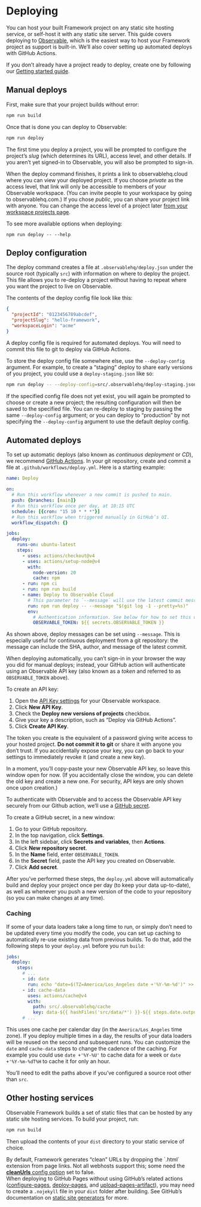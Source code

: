 # Deploying

You can host your built Framework project on any static site hosting service, or self-host it with any static site server. This guide covers deploying to [Observable](https://observablehq.com), which is the easiest way to host your Framework project as support is built-in. We’ll also cover setting up automated deploys with GitHub Actions.

<div class="tip">

If you don’t already have a project ready to deploy, create one by following our [Getting started guide](./getting-started).

</div>

## Manual deploys

First, make sure that your project builds without error:

```sh
npm run build
```

Once that is done you can deploy to Observable:

```sh
npm run deploy
```

The first time you deploy a project, you will be prompted to configure the project’s _slug_ (which determines its URL), access level, and other details. If you aren’t yet signed-in to Observable, you will also be prompted to sign-in.

When the deploy command finishes, it prints a link to observablehq.cloud where you can view your deployed project. If you choose *private* as the access level, that link will only be accessible to members of your Observable workspace. (You can invite people to your workspace by going to observablehq.com.) If you chose *public*, you can share your project link with anyone. You can change the access level of a project later [from your workspace projects page](https://observablehq.com/select-workspace?next=projects).

<div class="tip">To see more available options when deploying:<pre><code class="language-sh">npm run deploy -- --help</code></pre></div>

## Deploy configuration

The deploy command creates a file at <code>.observablehq/deploy.json</code> under the source root (typically <code>src</code>) with information on where to deploy the project. This file allows you to re-deploy a project without having to repeat where you want the project to live on Observable.

The contents of the deploy config file look like this:

```json run=false
{
  "projectId": "0123456789abcdef",
  "projectSlug": "hello-framework",
  "workspaceLogin": "acme"
}
```

A deploy config file is required for automated deploys. You will need to commit this file to git to deploy via GitHub Actions.

To store the deploy config file somewhere else, use the `--deploy-config` argument. For example, to create a “staging” deploy to share early versions of you project, you could use a `deploy-staging.json` like so:

```sh
npm run deploy -- --deploy-config=src/.observablehq/deploy-staging.json
```

If the specified config file does not yet exist, you will again be prompted to choose or create a new project; the resulting configuration will then be saved to the specified file. You can re-deploy to staging by passing the same `--deploy-config` argument; or you can deploy to “production” by not specifying the `--deploy-config` argument to use the default deploy config.

## Automated deploys

To set up automatic deploys (also known as *continuous deployment* or *CD*), we recommend [GitHub Actions](https://github.com/features/actions). In your git repository, create and commit a file at `.github/workflows/deploy.yml`. Here is a starting example:

```yaml
name: Deploy

on:
  # Run this workflow whenever a new commit is pushed to main.
  push: {branches: [main]}
  # Run this workflow once per day, at 10:15 UTC
  schedule: [{cron: "15 10 * * *"}]
  # Run this workflow when triggered manually in GitHub’s UI.
  workflow_dispatch: {}

jobs:
  deploy:
    runs-on: ubuntu-latest
    steps:
      - uses: actions/checkout@v4
      - uses: actions/setup-node@v4
        with:
          node-version: 20
          cache: npm
      - run: npm ci
      - run: npm run build
      - name: Deploy to Observable Cloud
        # This parameter to `--message` will use the latest commit message
        run: npm run deploy -- --message "$(git log -1 --pretty=%s)"
        env:
          # Authentication information. See below for how to set this up.
          OBSERVABLE_TOKEN: ${{ secrets.OBSERVABLE_TOKEN }}
```

<div class="tip">As shown above, deploy messages can be set using <code>--message</code>. This is especially useful for continuous deployment from a git repository: the message can include the SHA, author, and message of the latest commit.</div>

When deploying automatically, you can’t sign-in in your browser the way you did for manual deploys; instead, your GitHub action will authenticate using an Observable API key (also known as a *token* and referred to as `OBSERVABLE_TOKEN` above).

To create an API key:

1. Open the [API Key settings](https://observablehq.com/select-workspace?next=api-keys-settings) for your Observable workspace.
2. Click **New API Key**.
3. Check the **Deploy new versions of projects** checkbox.
4. Give your key a description, such as “Deploy via GitHub Actions”.
5. Click **Create API Key**.

<div class="caution">

The token you create is the equivalent of a password giving write access to your hosted project. **Do not commit it to git** or share it with anyone you don’t trust. If you accidentally expose your key, you can go back to your settings to immediately revoke it (and create a new key).

</div>

In a moment, you’ll copy-paste your new Observable API key, so leave this window open for now. (If you accidentally close the window, you can delete the old key and create a new one. For security, API keys are only shown once upon creation.)

To authenticate with Observable and to access the Observable API key securely from our Github action, we’ll use a [GitHub secret](https://docs.github.com/en/actions/security-guides/using-secrets-in-github-actions).

To create a GitHub secret, in a new window:

1. Go to your GitHub repository.
2. In the top navigation, click **Settings**.
3. In the left sidebar, click **Secrets and variables**, then **Actions**.
4. Click **New repository secret**.
5. In the **Name** field, enter `OBSERVABLE_TOKEN`.
6. In the **Secret** field, paste the API key you created on Observable.
7. Click **Add secret**.

After you’ve performed these steps, the `deploy.yml` above will automatically build and deploy your project once per day (to keep your data up-to-date), as well as whenever you push a new version of the code to your repository (so you can make changes at any time).

### Caching

If some of your data loaders take a long time to run, or simply don’t need to be updated every time you modify the code, you can set up caching to automatically re-use existing data from previous builds. To do that, add the following steps to your `deploy.yml` before you run `build`:

```yaml
jobs:
  deploy:
    steps:
      # ...
      - id: date
        run: echo "date=$(TZ=America/Los_Angeles date +'%Y-%m-%d')" >> $GITHUB_OUTPUT
      - id: cache-data
        uses: actions/cache@v4
        with:
          path: src/.observablehq/cache
          key: data-${{ hashFiles('src/data/*') }}-${{ steps.date.outputs.date }}
      # ...
```

This uses one cache per calendar day (in the `America/Los_Angeles` time zone). If you deploy multiple times in a day, the results of your data loaders will be reused on the second and subsequent runs. You can customize the `date` and `cache-data` steps to change the cadence of the caching. For example you could use `date +'%Y-%U'` to cache data for a week or `date +'%Y-%m-%dT%H` to cache it for only an hour.

<div class="note">You’ll need to edit the paths above if you’ve configured a source root other than <code>src</code>.</div>

## Other hosting services

Observable Framework builds a set of static files that can be hosted by any static site hosting services. To build your project, run:

```sh
npm run build
```

Then upload the contents of your `dist` directory to your static service of choice.

<div class="tip">By default, Framework generates “clean” URLs by dropping the `.html` extension from page links. Not all webhosts support this; some need the <a href="./config#cleanUrls"><b>cleanUrls</b> config option</a> set to false.</div>

<div class="tip">When deploying to GitHub Pages without using GitHub’s related actions (<a href="https://github.com/actions/configure-pages">configure-pages</a>,
<a href="https://github.com/actions/deploy-pages">deploy-pages</a>, and
<a href="https://github.com/actions/upload-pages-artifact">upload-pages-artifact</a>), you may need to create a <code>.nojekyll</code> file in your <code>dist</code> folder after building. See GitHub’s documentation on <a href="https://docs.github.com/en/pages/getting-started-with-github-pages/about-github-pages#static-site-generators">static site generators</a> for more.</div>
